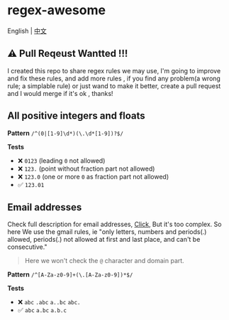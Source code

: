 # regex-awesome

English | [中文](./README_zh-CN.md)

## ⚠️ Pull Reqeust Wantted !!!

I created this repo to share regex rules we may use, I'm going to improve and fix these rules, and add more rules , if you find any
problem(a wrong rule; a simplable rule) or just wand to make it better, create a pull request and I would merge if it's ok
, thanks!

## All positive integers and floats

**Pattern** `/^(0|[1-9]\d*)(\.\d*[1-9])?$/`

**Tests**

- ❌ `0123` (leading `0` not allowed)
- ❌ `123.` (point without fraction part not allowed)
- ❌ `123.0` (one or more `0` as fraction part not allowed)
- ✅ `123.01`

## Email addresses

Check full description for email addresses, [Click](https://en.wikipedia.org/wiki/Email_address), But it's too complex. So here We
use the gmail rules, ie "only letters, numbers and periods(.) allowed, periods(.) not allowed at first and last place, and can't be consecutive."

> Here we won't check the `@` character and domain part.

**Pattern** `/^[A-Za-z0-9]+(\.[A-Za-z0-9])*$/`

**Tests**

- ❌ `abc` `.abc` `a..bc` `abc.`
- ✅ `abc` `a.bc` `a.b.c`
